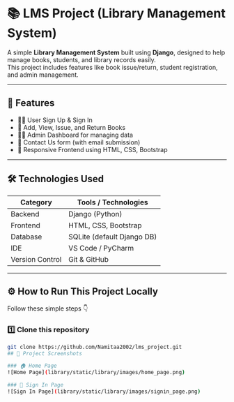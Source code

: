 # 📚 LMS Project (Library Management System)

A simple **Library Management System** built using **Django**, designed to help manage books, students, and library records easily.  
This project includes features like book issue/return, student registration, and admin management.

---

## 🚀 Features

- 👩‍🎓 User Sign Up & Sign In  
- 📖 Add, View, Issue, and Return Books  
- 🧑‍💻 Admin Dashboard for managing data  
- 💬 Contact Us form (with email submission)  
- 🎨 Responsive Frontend using HTML, CSS, Bootstrap  

---

## 🛠️ Technologies Used

| Category | Tools / Technologies |
|-----------|----------------------|
| Backend | Django (Python) |
| Frontend | HTML, CSS, Bootstrap |
| Database | SQLite (default Django DB) |
| IDE | VS Code / PyCharm |
| Version Control | Git & GitHub |

---

## ⚙️ How to Run This Project Locally

Follow these simple steps 👇

### 1️⃣ Clone this repository
```bash
git clone https://github.com/Namitaa2002/lms_project.git
## 📸 Project Screenshots

### 🏠 Home Page
![Home Page](library/static/library/images/home_page.png)

### 🔐 Sign In Page
![Sign In Page](library/static/library/images/signin_page.png)

